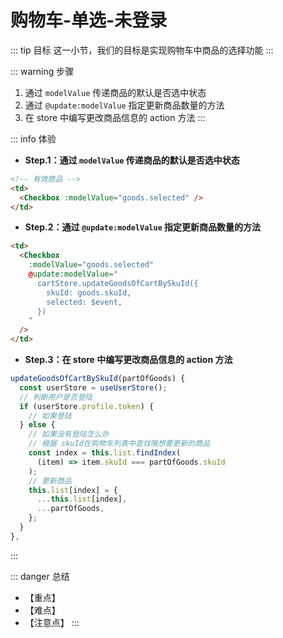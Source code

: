 # 购物车-单选-未登录

::: tip 目标
这一小节，我们的目标是实现购物车中商品的选择功能
:::

::: warning 步骤

1. 通过 `modelValue` 传递商品的默认是否选中状态
2. 通过 `@update:modelValue` 指定更新商品数量的方法
3. 在 store 中编写更改商品信息的 action 方法
:::

::: info 体验

* **Step.1：通过 `modelValue` 传递商品的默认是否选中状态**

```html
<!-- 有效商品 -->
<td>
  <Checkbox :modelValue="goods.selected" />
</td>
```

* **Step.2：通过 `@update:modelValue` 指定更新商品数量的方法**

```html
<td>
  <Checkbox
    :modelValue="goods.selected"
    @update:modelValue="
      cartStore.updateGoodsOfCartBySkuId({
        skuId: goods.skuId,
        selected: $event,
      })
    "
  />
</td>
```

* **Step.3：在 store 中编写更改商品信息的 action 方法**

```js
updateGoodsOfCartBySkuId(partOfGoods) {
  const userStore = useUserStore();
  // 判断用户是否登陆
  if (userStore.profile.token) {
    // 如果登陆
  } else {
    // 如果没有登陆怎么办
    // 根据 skuId在购物车列表中查找哦想要更新的商品
    const index = this.list.findIndex(
      (item) => item.skuId === partOfGoods.skuId
    );
    // 更新商品
    this.list[index] = {
      ...this.list[index],
      ...partOfGoods,
    };
  }
},
```

:::

::: danger 总结

* 【重点】
* 【难点】
* 【注意点】
:::
